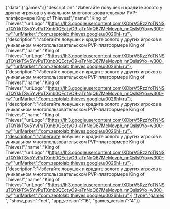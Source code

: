 {"data":{"games":[{"description":"Избегайте ловушек и крадите золото у других игроков в уникальном многопользовательском PVP-платформере King of Thieves!","name":"King of Thieves","urlLogo":"!https://lh3.googleusercontent.com/XDbrV5RzzYoTNNSuTQYkkTSv5YvPuTXmb0QEctyO9-aTnNqQ67MeMovph_nnQsIs9Yo=w300-rw","urlMarket":"com.zeptolab.thieves.google\u0026hl=ru"}, {"description":"Избегайте ловушек и крадите золото у других игроков в уникальном многопользовательском PVP-платформере King of Thieves!","name":"King of Thieves","urlLogo":"!https://lh3.googleusercontent.com/XDbrV5RzzYoTNNSuTQYkkTSv5YvPuTXmb0QEctyO9-aTnNqQ67MeMovph_nnQsIs9Yo=w300-rw","urlMarket":"com.zeptolab.thieves.google\u0026hl=ru"}, {"description":"Избегайте ловушек и крадите золото у других игроков в уникальном многопользовательском PVP-платформере King of Thieves!","name":"King of Thieves","urlLogo":"!https://lh3.googleusercontent.com/XDbrV5RzzYoTNNSuTQYkkTSv5YvPuTXmb0QEctyO9-aTnNqQ67MeMovph_nnQsIs9Yo=w300-rw","urlMarket":"com.zeptolab.thieves.google\u0026hl=ru"}, {"description":"Избегайте ловушек и крадите золото у других игроков в уникальном многопользовательском PVP-платформере King of Thieves!","name":"King of Thieves","urlLogo":"!https://lh3.googleusercontent.com/XDbrV5RzzYoTNNSuTQYkkTSv5YvPuTXmb0QEctyO9-aTnNqQ67MeMovph_nnQsIs9Yo=w300-rw","urlMarket":"com.zeptolab.thieves.google\u0026hl=ru"},{"description":"Избегайте ловушек и крадите золото у других игроков в уникальном многопользовательском PVP-платформере King of Thieves!","name":"King of Thieves","urlLogo":"!https://lh3.googleusercontent.com/XDbrV5RzzYoTNNSuTQYkkTSv5YvPuTXmb0QEctyO9-aTnNqQ67MeMovph_nnQsIs9Yo=w300-rw","urlMarket":"com.zeptolab.thieves.google\u0026hl=ru"} ,{"description":"Избегайте ловушек и крадите золото у других игроков в уникальном многопользовательском PVP-платформере King of Thieves!","name":"King of Thieves","urlLogo":"!https://lh3.googleusercontent.com/XDbrV5RzzYoTNNSuTQYkkTSv5YvPuTXmb0QEctyO9-aTnNqQ67MeMovph_nnQsIs9Yo=w300-rw","urlMarket":"com.zeptolab.thieves.google\u0026hl=ru"}],"type":"games", "show_push":"net", "app_version":"16", "games_version":"4"}}
